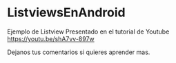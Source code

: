 # ListviewsEnAndroid
Ejemplo de Listview Presentado en el tutorial de Youtube
https://youtu.be/shA7vv-897w

Dejanos tus comentarios si quieres aprender mas. 
